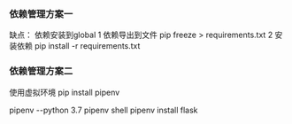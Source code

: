 ### 依赖管理方案一

缺点： 依赖安装到global
1 依赖导出到文件 pip freeze > requirements.txt
2 安装依赖 pip install -r requirements.txt

### 依赖管理方案二
使用虚拟环境
pip install pipenv

pipenv --python 3.7
pipenv shell
pipenv install flask
